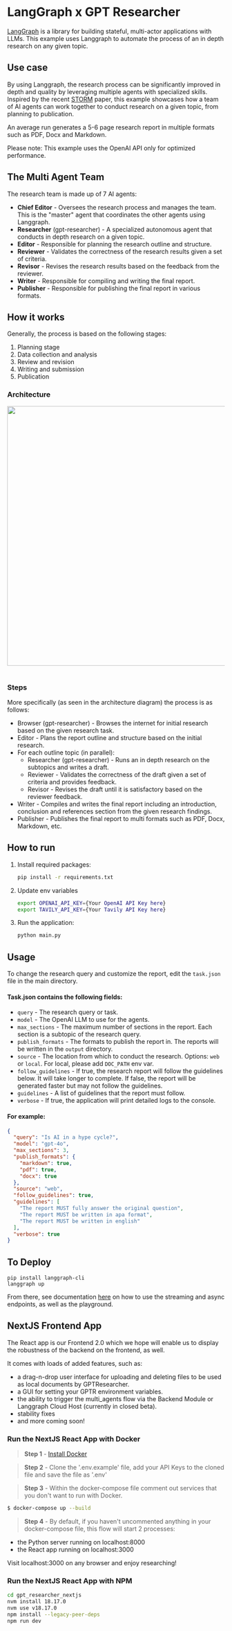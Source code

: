 # LangGraph x GPT Researcher
[LangGraph](https://python.langchain.com/docs/langgraph) is a library for building stateful, multi-actor applications with LLMs. 
This example uses Langgraph to automate the process of an in depth research on any given topic.

## Use case
By using Langgraph, the research process can be significantly improved in depth and quality by leveraging multiple agents with specialized skills. 
Inspired by the recent [STORM](https://arxiv.org/abs/2402.14207) paper, this example showcases how a team of AI agents can work together to conduct research on a given topic, from planning to publication.

An average run generates a 5-6 page research report in multiple formats such as PDF, Docx and Markdown.

Please note: This example uses the OpenAI API only for optimized performance.

## The Multi Agent Team
The research team is made up of 7 AI agents:
- **Chief Editor** - Oversees the research process and manages the team. This is the "master" agent that coordinates the other agents using Langgraph.
- **Researcher** (gpt-researcher) - A specialized autonomous agent that conducts in depth research on a given topic.
- **Editor** - Responsible for planning the research outline and structure.
- **Reviewer** - Validates the correctness of the research results given a set of criteria.
- **Revisor** - Revises the research results based on the feedback from the reviewer.
- **Writer** - Responsible for compiling and writing the final report.
- **Publisher** - Responsible for publishing the final report in various formats.

## How it works
Generally, the process is based on the following stages: 
1. Planning stage
2. Data collection and analysis
3. Review and revision
4. Writing and submission
5. Publication

### Architecture
<div align="center">
<img align="center" height="600" src="https://cowriter-images.s3.amazonaws.com/gptr-langgraph-architecture.png">
</div>
<br clear="all"/>

### Steps
More specifically (as seen in the architecture diagram) the process is as follows:
- Browser (gpt-researcher) - Browses the internet for initial research based on the given research task.
- Editor - Plans the report outline and structure based on the initial research.
- For each outline topic (in parallel):
  - Researcher (gpt-researcher) - Runs an in depth research on the subtopics and writes a draft.
  - Reviewer - Validates the correctness of the draft given a set of criteria and provides feedback.
  - Revisor - Revises the draft until it is satisfactory based on the reviewer feedback.
- Writer - Compiles and writes the final report including an introduction, conclusion and references section from the given research findings.
- Publisher - Publishes the final report to multi formats such as PDF, Docx, Markdown, etc.

## How to run
1. Install required packages:
    ```bash
    pip install -r requirements.txt
    ```
3. Update env variables
   ```bash
   export OPENAI_API_KEY={Your OpenAI API Key here}
   export TAVILY_API_KEY={Your Tavily API Key here}
   ```
2. Run the application:
    ```bash
    python main.py
    ```

## Usage
To change the research query and customize the report, edit the `task.json` file in the main directory.
#### Task.json contains the following fields:
- `query` - The research query or task.
- `model` - The OpenAI LLM to use for the agents.
- `max_sections` - The maximum number of sections in the report. Each section is a subtopic of the research query.
- `publish_formats` - The formats to publish the report in. The reports will be written in the `output` directory.
- `source` - The location from which to conduct the research. Options: `web` or `local`. For local, please add `DOC_PATH` env var.
- `follow_guidelines` - If true, the research report will follow the guidelines below. It will take longer to complete. If false, the report will be generated faster but may not follow the guidelines.
- `guidelines` - A list of guidelines that the report must follow.
- `verbose` - If true, the application will print detailed logs to the console.

#### For example:
```json
{
  "query": "Is AI in a hype cycle?",
  "model": "gpt-4o",
  "max_sections": 3, 
  "publish_formats": { 
    "markdown": true,
    "pdf": true,
    "docx": true
  },
  "source": "web",
  "follow_guidelines": true,
  "guidelines": [
    "The report MUST fully answer the original question",
    "The report MUST be written in apa format",
    "The report MUST be written in english"
  ],
  "verbose": true
}
```

## To Deploy

```shell
pip install langgraph-cli
langgraph up
```

From there, see documentation [here](https://github.com/langchain-ai/langgraph-example) on how to use the streaming and async endpoints, as well as the playground.

## NextJS Frontend App

The React app is our Frontend 2.0 which we hope will enable us to display the robustness of the backend on the frontend, as well.

It comes with loads of added features, such as: 
 - a drag-n-drop user interface for uploading and deleting files to be used as local documents by GPTResearcher.
 - a GUI for setting your GPTR environment variables.
 - the ability to trigger the multi_agents flow via the Backend Module or Langgraph Cloud Host (currently in closed beta).
 - stability fixes
 - and more coming soon!

### Run the NextJS React App with Docker

> **Step 1** - [Install Docker](https://docs.gptr.dev/docs/gpt-researcher/getting-started#try-it-with-docker)

> **Step 2** - Clone the '.env.example' file, add your API Keys to the cloned file and save the file as '.env'

> **Step 3** - Within the docker-compose file comment out services that you don't want to run with Docker.

```bash
$ docker-compose up --build
```

> **Step 4** - By default, if you haven't uncommented anything in your docker-compose file, this flow will start 2 processes:
 - the Python server running on localhost:8000<br>
 - the React app running on localhost:3000<br>

Visit localhost:3000 on any browser and enjoy researching!


### Run the NextJS React App with NPM

```bash
cd gpt_researcher_nextjs
nvm install 18.17.0
nvm use v18.17.0
npm install --legacy-peer-deps
npm run dev
```